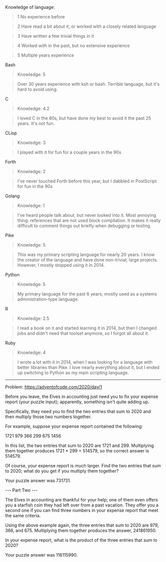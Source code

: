 Knowledge of language:

>1   No experience before

>2   Have read a bit about it, or worked with a closely related language

>3   Have written a few trivial things in it

>4   Worked with in the past, but no extensive experience

>5   Multiple years experience

Bash
>Knowledge: 5

>Over 30 years experience with ksh or bash. Terrible language, but it's hard to avoid using.

C
>Knowledge: 4.2

>I loved C in the 80s, but have done my best to avoid it the past 25 years. It's not fun.

CLisp
>Knowledge: 3

>I played with it for fun for a couple years in the 90s

Forth
>Knowledge: 2

>I've never touched Forth before this year, but I dabbled in PostScript for fun in the 90s

Golang
>Knowledge: 1

>I've heard people talk about, but never looked into it. Most annoying thing: references that
>are not used block compilation. It makes it really difficult to comment things out briefly
>when debugging or testing.

Pike
>Knowledge: 5

>This was my primary scripting language for nearly 20 years. I know the creator of the language
>and have done non-trivial, large projects. However, I mostly stopped using it in 2014.

Python
>Knowledge: 5

>My primary language for the past 6 years, mostly used as a systems administration-type language.

R
>Knowledge: 2.5

>I read a book on it and started learning it in 2014, but then I changed jobs and didn't need
>that toolset anymore, so I forgot all about it.

Ruby
>Knowledge: 4

>I wrote a lot with it in 2014, when I was looking for a language with better libraries than Pike.
>I love nearly everything about it, but I ended up switching to Python as my main scripting language.

----------------------------------------------------------------------------------------------------

Problem: https://adventofcode.com/2020/day/1

Before you leave, the Elves in accounting just need you to fix your expense report (your puzzle input); apparently, something isn't quite adding up.

Specifically, they need you to find the two entries that sum to 2020 and then multiply those two numbers together.

For example, suppose your expense report contained the following:

1721
979
366
299
675
1456

In this list, the two entries that sum to 2020 are 1721 and 299. Multiplying them together produces 1721 * 299 = 514579, so the correct answer is 514579.

Of course, your expense report is much larger. Find the two entries that sum to 2020; what do you get if you multiply them together?

Your puzzle answer was 731731.

--- Part Two ---

The Elves in accounting are thankful for your help; one of them even offers you a starfish coin they had left over from a past vacation. They offer you a second one if you can find three numbers in your expense report that meet the same criteria.

Using the above example again, the three entries that sum to 2020 are 979, 366, and 675. Multiplying them together produces the answer, 241861950.

In your expense report, what is the product of the three entries that sum to 2020?

Your puzzle answer was 116115990.
